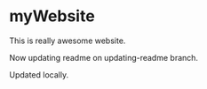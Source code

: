 # myWebsite

This is really awesome website.

Now updating readme on updating-readme branch.

Updated locally.
